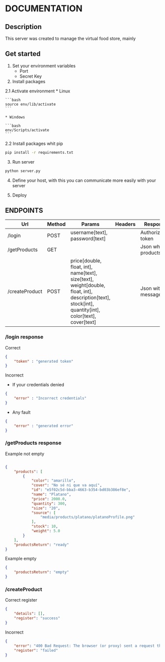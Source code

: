 # DOCUMENTATION

## Description
This server was created to manage the virtual food store, mainly

## Get started
1. Set your environment variables
    * Port
    * Secret Key
2. Install packages

2.1 Activate environment
    * Linux

    ```bash
    source env/lib/activate
    ```

    * Windows

    ```bash
    env/Scripts/activate
    ```

2.2 Install packages whit pip
```bash
pip install -r requirements.txt
```

3. Run server

```bash
python server.py
```

4. Define your host, with this you can communicate more easily with your server

5. Deploy


## ENDPOINTS
|Url|Method|Params|Headers|Response|
|---|---|---|---|---|
|/login|POST|username[text], password[text]||Authorization token|
|/getProducts|GET|||Json whit products|
|/createProduct|POST|price[double, float, int], name[text], size[text], weight[double, float, int], description[text], stock[int], quantity[int], color[text], cover[text]||Json with message|
### /login response

Correct

```json
{
    "token" : "generated token"
}

```
Incorrect

* If your credentials denied

```json
{
    "error" : "Incorrect credentials"
}
```

* Any fault

```json
{
    "error" : "generated error"
}
```

### /getProducts response

Example not empty
```json

{
    "products": [
        {
            "color": "amarillo",
            "cover": "No sé ni que va aquí",
            "id": "e5f02c5d-bba3-4663-b354-bd03b386ef8e",
            "name": "Platano",
            "price": 2000.0,
            "quantity": 300,
            "size": "20",
            "source": [
                "media/products/platano/platanoProfile.png"
            ],
            "stock": 10,
            "weight": 5.0
        }
    ],
    "productsReturn": "ready"
}
```

Example empty

```json
{
    "productsReturn": "empty"
}
```

### /createProduct
Correct register

```json
{
    "details": [],
    "register": "success"
}
```

Incorrect

```json
{
    "error": "400 Bad Request: The browser (or proxy) sent a request that this server could not understand.",
    "register": "failed"
}
```